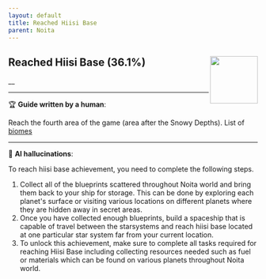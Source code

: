 ```yaml
---
layout: default
title: Reached Hiisi Base
parent: Noita
---
```


## Reached Hiisi Base (36.1%) <img align="right" src="https://cdn.cloudflare.steamstatic.com/steamcommunity/public/images/apps/881100/c219c3651fcf6dd48c3db6fbbbbd18a39c397697.jpg" width="96" height="96">

__

---

:trophy: **Guide written by a human**:

Reach the fourth area of the game (area after the Snowy Depths). List of [biomes](https://noita.wiki.gg/wiki/Biomes)

---

:robot: **AI hallucinations**:

To reach hiisi base achievement, you need to complete the following steps.

1. Collect all of the blueprints scattered throughout Noita world and bring them back to your ship for storage. This can be done by exploring each planet's surface or visiting various locations on different planets where they are hidden away in secret areas.
2. Once you have collected enough blueprints, build a spaceship that is capable of travel between the starsystems and reach hiisi base located at one particular star system far from your current location.
3. To unlock this achievement, make sure to complete all tasks required for reaching Hiisi Base including collecting resources needed such as fuel or materials which can be found on various planets throughout Noita world.
